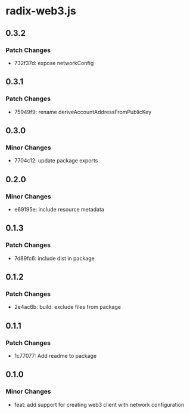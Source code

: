 # radix-web3.js

## 0.3.2

### Patch Changes

- 732f37d: expose networkConfig

## 0.3.1

### Patch Changes

- 75949f9: rename deriveAccountAddressFromPublicKey

## 0.3.0

### Minor Changes

- 7704c12: update package exports

## 0.2.0

### Minor Changes

- e69195e: include resource metadata

## 0.1.3

### Patch Changes

- 7d89fc6: include dist in package

## 0.1.2

### Patch Changes

- 2e4ac6b: build: exclude files from package

## 0.1.1

### Patch Changes

- 1c77077: Add readme to package

## 0.1.0

### Minor Changes

- feat: add support for creating web3 client with network configuration
